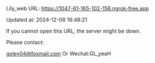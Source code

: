 Lily_web URL: https://1047-61-165-102-156.ngrok-free.app

Updated at: 2024-12-08 16:48:21

If you cannot open this URL, the server might be down.

Please contact: 

goley04@foxmail.com Or Wechat:GL_yeaH
